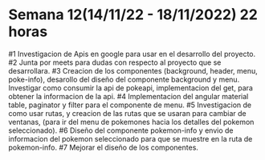 # Semana 12(14/11/22 - 18/11/2022) 22 horas
#1 Investigacion de Apis en google para usar en el desarrollo del proyecto.
#2 Junta por meets para dudas con respecto al proyecto que se desarrollara.
#3 Creacion de los componentes (background, header, menu, poke-info), desarollo del diseño del componente background y menu. Investigar como consumir la api de pokeapi, implementacion del get, para obtener la informacion de la api.
#4 Implementacion del angular material table, paginator y filter para el componente de menu.
#5 Investigacion de como usar rutas, y creacion de las rutas que se usaran para cambiar de ventanas, (para ir del menu de pokemones hacia los detalles del pokemon seleccionado).
#6 Diseño del componente pokemon-info y envio de informacion del pokemon seleccionado para que se muestre en la ruta de pokemon-info.
#7 Mejorar el diseño de los componentes.
